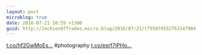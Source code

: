 ```yaml
---
layout: post
microblog: true
date: 2016-07-21 16:55 +1300
guid: http://JacksonOfTrades.micro.blog/2016/07/21/t755974552753147904.html
---
```

[t.co/hf2GwMoEs...](https://t.co/hf2GwMoEsl) #photography [t.co/esrf7jPHo...](https://t.co/esrf7jPHod)
